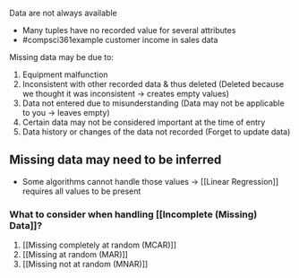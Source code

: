 Data are not always available
- Many tuples have no recorded value for several attributes
- #compsci361example customer income in sales data

Missing data may be due to:
1. Equipment malfunction
2. Inconsistent with other recorded data & thus deleted (Deleted because we thought it was inconsistent $\rightarrow$ creates empty values)
3. Data not entered due to misunderstanding (Data may not be applicable to you $\rightarrow$ leaves empty)
4. Certain data may not be considered important at the time of entry
5. Data history or changes of the data not recorded (Forget to update data)
## Missing data may need to be inferred
- Some algorithms cannot handle those values $\rightarrow$ [[Linear Regression]] requires all values to be present
### What to consider when handling [[Incomplete (Missing) Data]]?
1. [[Missing completely at random (MCAR)]]
2. [[Missing at random (MAR)]]
3. [[Missing not at random (MNAR)]]